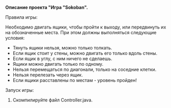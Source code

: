 **Описание проекта "Игра "Sokoban".**

Правила игры:

Необходимо двигать ящики, чтобы пройти к выходу, или передвинуть их на обозначенные места. 
При этом должны выполняться следующие условия:
- Тянуть ящики нельзя, можно только толкать. 
- Если ящик стоит у стены, можно двигать его только вдоль стены. 
- Если ящик в углу, с ним ничего не сделаешь.
- Ящики можно двигать только по одному.
- Нельзя перемещаться по диагонали, только на соседние клетки. 
- Нельзя перелезать через ящик.
- Если ящики расставлены по местам - уровень пройден!

Запуск игры:

1) Скомпилируйте файл Controller.java.

